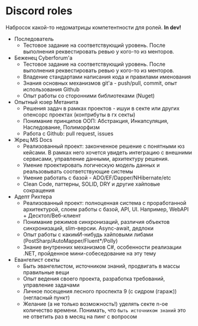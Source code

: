 # Discord roles

Набросок какой-то недоматрицы компетентности для ролей. **In dev!**

- Последователь
  - Тестовое задание на соответствующий уровень. После выполнения реквестировать ревью у кого-то из менторов.
- Беженец Cyberforum'а
  - Тестовое задание на соответствующий уровень. После выполнения реквестировать ревью у кого-то из менторов.
  - Владение стандартами написания кода и правилами именования
  - Знания основных механизмов git'а - push/pull, commit, опыт использования Github
  - Опыт работы со сторонними библиотеками (Nuget)
- Опытный юзер Метанита
  - Решения задач в рамках проектов - ишуи в секте или других опенсорс проектах (контрибуты в гх секты)
  - Понимание принципов ООП: Абстракция, Инкапсуляция, Наследование, Полиморфизм
  - Работа с Github: pull request, issues
- Жрец MS Docs
  - Реализованный проект: законченное решение с понятными юз кейсами. В рамках него хочется увидеть интеграцию с внешними сервисами, управление данными, архитектуру решения.
  - Умение проектировать логическую модель данных и реальзовывать соответствующие системы
  - Умение работать с базой - ADO/EF/Dapper/NHibernate/etc
  - Clean Code, паттерны, SOLID, DRY и другие хайповые сокращения
- Адепт Рихтера
  - Реализованный проект: полноценная система с проработанной архитектурой, слоем работы с базой, API, UI. Например, WebAPI + Десктоп/Веб-клиент
  - Понимание режимов синхронизаций, различия объектов синхронизаций, slim-версии. Async-await, дедлоки
  - Опыт работы с какимИ-нибудь хайповыми либами (PostSharp/AutoMapper/Fluent*/Polly) 
  - Знание внутренних механизмов C#, особенности реализации .NET, пройденное мини-собеседование на эту тему
- Евангелист секты
  - Быть эвангелистом, источником знаний, продвигать в массы правильные вещи
  - Опыт ведения своего проекта, разработка требований, управление задачами
  - Личное посещения лесного проспекта 9 (с сидром (гараж)) (негласный пункт)
  - Желание (а не только возможность!) уделять секте n-ое количество времени. Понимать, что `быть источником знаний` это не ответить раз в месяц на пинг с вопросом
